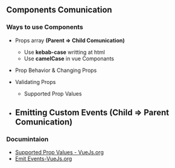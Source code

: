 ## Components Comunication

### Ways to use Components

- Props array **(Parent => Child Comunication)**

  - Use **kebab-case** writting at html
  - Use **camelCase** in vue Componants

- Prop Behavior & Changing Props

- Validating Props

  - Supported Prop Values

- ## Emitting Custom Events **(Child => Parent Comunication)**

### Documintaion

- [Supported Prop Values - VueJs.org](https://v3.vuejs.org/guide/component-props.html)
- [Emit Events-VueJs.org](https://vuejs.org/guide/components/events.html#emitting-and-listening-to-events)
